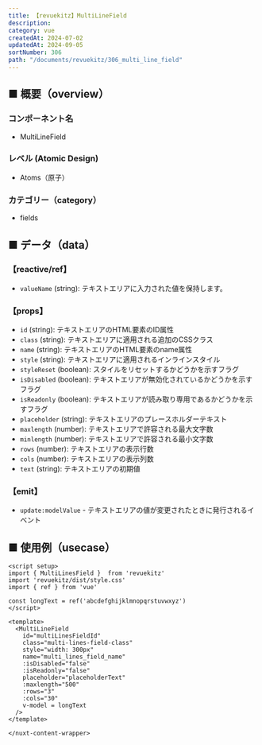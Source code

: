 ```yaml
---
title: 【revuekitz】MultiLineField
description:
category: vue
createdAt: 2024-07-02
updatedAt: 2024-09-05
sortNumber: 306
path: "/documents/revuekitz/306_multi_line_field"
---
```


<nuxt-content-wrapper>

## ■ 概要（overview）
### コンポーネント名
- MultiLineField

### レベル (Atomic Design)
-  Atoms（原子）

### カテゴリー（category）
- fields

## ■ データ（data）

### 【reactive/ref】
- `valueName` (string): テキストエリアに入力された値を保持します。

### 【props】
- `id` (string): テキストエリアのHTML要素のID属性
- `class` (string): テキストエリアに適用される追加のCSSクラス
- `name` (string): テキストエリアのHTML要素のname属性
- `style` (string): テキストエリアに適用されるインラインスタイル
- `styleReset` (boolean): スタイルをリセットするかどうかを示すフラグ
- `isDisabled` (boolean): テキストエリアが無効化されているかどうかを示すフラグ
- `isReadonly` (boolean): テキストエリアが読み取り専用であるかどうかを示すフラグ
- `placeholder` (string): テキストエリアのプレースホルダーテキスト
- `maxlength` (number): テキストエリアで許容される最大文字数
- `minlength` (number): テキストエリアで許容される最小文字数
- `rows` (number): テキストエリアの表示行数
- `cols` (number): テキストエリアの表示列数
- `text` (string): テキストエリアの初期値

### 【emit】
- `update:modelValue` - テキストエリアの値が変更されたときに発行されるイベント

## ■ 使用例（usecase）
```vue
<script setup>
import { MultiLinesField }  from 'revuekitz'
import 'revuekitz/dist/style.css' 
import { ref } from 'vue'

const longText = ref('abcdefghijklmnopqrstuvwxyz')
</script>

<template>
  <MultiLineField
    id="multiLinesFieldId"
    class="multi-lines-field-class"
    style="width: 300px"
    name="multi_lines_field_name"
    :isDisabled="false"
    :isReadonly="false"
    placeholder="placeholderText"
    :maxlength="500"
    :rows="3"
    :cols="30"
    v-model = longText
  />
</template>

</nuxt-content-wrapper>
```





